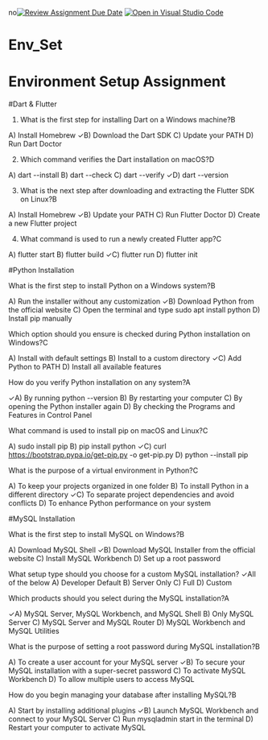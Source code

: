 no[![Review Assignment Due Date](https://classroom.github.com/assets/deadline-readme-button-22041afd0340ce965d47ae6ef1cefeee28c7c493a6346c4f15d667ab976d596c.svg)](https://classroom.github.com/a/vnsr1XuU)
[![Open in Visual Studio Code](https://classroom.github.com/assets/open-in-vscode-2e0aaae1b6195c2367325f4f02e2d04e9abb55f0b24a779b69b11b9e10269abc.svg)](https://classroom.github.com/online_ide?assignment_repo_id=17059659&assignment_repo_type=AssignmentRepo)
# Env_Set

# Environment Setup Assignment

#Dart & Flutter

1. What is the first step for installing Dart on a Windows machine?B

A) Install Homebrew
✓B) Download the Dart SDK
C) Update your PATH
D) Run Dart Doctor


2. Which command verifies the Dart installation on macOS?D

A) dart --install
B) dart --check
C) dart --verify
✓D) dart --version


3. What is the next step after downloading and extracting the Flutter SDK on Linux?B

A) Install Homebrew
✓B) Update your PATH
C) Run Flutter Doctor
D) Create a new Flutter project


4. What command is used to run a newly created Flutter app?C

A) flutter start
B) flutter build
✓C) flutter run
D) flutter init


#Python Installation

What is the first step to install Python on a Windows system?B

A) Run the installer without any customization
✓B) Download Python from the official website
C) Open the terminal and type sudo apt install python
D) Install pip manually

Which option should you ensure is checked during Python installation on Windows?C

A) Install with default settings
B) Install to a custom directory
✓C) Add Python to PATH
D) Install all available features

How do you verify Python installation on any system?A

✓A) By running python --version
B) By restarting your computer
C) By opening the Python installer again
D) By checking the Programs and Features in Control Panel

What command is used to install pip on macOS and Linux?C

A) sudo install pip
B) pip install python
✓C) curl https://bootstrap.pypa.io/get-pip.py -o get-pip.py
D) python --install pip

What is the purpose of a virtual environment in Python?C

A) To keep your projects organized in one folder
B) To install Python in a different directory
✓C) To separate project dependencies and avoid conflicts
D) To enhance Python performance on your system

#MySQL Installation

What is the first step to install MySQL on Windows?B

A) Download MySQL Shell
✓B) Download MySQL Installer from the official website
C) Install MySQL Workbench
D) Set up a root password

What setup type should you choose for a custom MySQL installation?
✓All of the below 
A) Developer Default
B) Server Only
C) Full
D) Custom

Which products should you select during the MySQL installation?A

✓A) MySQL Server, MySQL Workbench, and MySQL Shell
B) Only MySQL Server
C) MySQL Server and MySQL Router
D) MySQL Workbench and MySQL Utilities

What is the purpose of setting a root password during MySQL installation?B

A) To create a user account for your MySQL server
✓B) To secure your MySQL installation with a super-secret password
C) To activate MySQL Workbench
D) To allow multiple users to access MySQL

How do you begin managing your database after installing MySQL?B

A) Start by installing additional plugins
✓B) Launch MySQL Workbench and connect to your MySQL Server
C) Run mysqladmin start in the terminal
D) Restart your computer to activate MySQL
